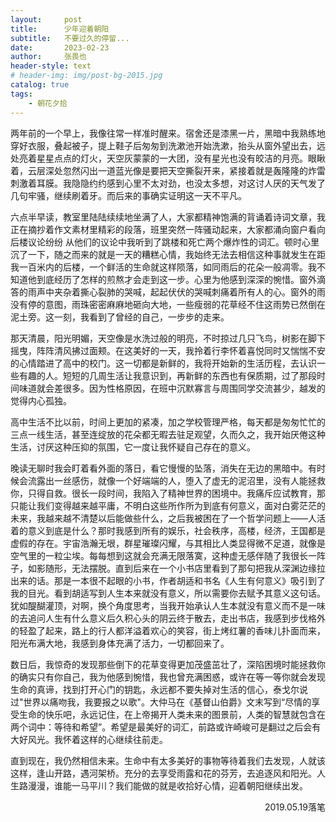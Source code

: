 ```yaml
---
layout:     post
title:      少年迎着朝阳
subtitle:   不要过久的停留...
date:       2023-02-23 
author:     张畏也
header-style: text
# header-img: img/post-bg-2015.jpg 
catalog: true
tags:
    - 朝花夕拾
---
```


两年前的一个早上，我像往常一样准时醒来。宿舍还是漆黑一片，黑暗中我熟练地穿好衣服，叠起被子，提上鞋子后匆匆到洗漱池开始洗漱，抬头从窗外望出去，远处亮着星星点点的灯火，天空灰蒙蒙的一大团，没有星光也没有皎洁的月亮。眼瞅着，云层深处忽然闪出一道蓝光像是要把天空撕裂开来，紧接着就是轰隆隆的炸雷刺激着耳膜。我隐隐约约感到心里不太对劲，也没太多想，对这讨人厌的天气发了几句牢骚，继续刷着牙。而后来的事确实证明这一天不平凡。

六点半早读，教室里陆陆续续地坐满了人，大家都精神饱满的背诵着诗词文章，我正在摘抄着作文素材里精彩的段落，班里突然一阵骚动起来，大家都涌向窗户看向后楼议论纷纷 从他们的议论中我听到了跳楼和死亡两个爆炸性的词汇。顿时心里沉了一下，随之而来的就是一天的糟糕心情，我始终无法去相信这种事就发生在距我一百米内的后楼，一个鲜活的生命就这样陨落，如同雨后的花朵一般凋零。我不知道他到底经历了怎样的煎熬才会走到这一步。心里为他感到深深的惋惜。窗外滴答的雨声中夹杂着撕心裂肺的哭喊，起起伏伏的哭喊刺痛着所有人的心。窗外的雨没有停的意图，雨珠密密麻麻地砸向大地，一些瘦弱的花草经不住这雨势已然倒在泥土旁。这一刻，我看到了曾经的自己，一步步的走来。

那天清晨，阳光明媚，天空像是水洗过般的明亮，不时掠过几只飞鸟，树影在脚下摇曳，阵阵清风拂过面颊。在这美好的一天，我拎着行李怀着喜悦同时又惴惴不安的心情踏进了高中的校门。这一切都是新鲜的，我将开始新的生活历程，去认识一些有趣的人。短短的几周生活让我意识到，再新鲜的东西也有保质期，过了那段时间味道就会差很多。因为性格原因，在班中沉默寡言与周围同学交流甚少，越发的觉得内心孤独。

高中生活不比以前，时间上更加的紧凑，加之学校管理严格，每天都是匆匆忙忙的三点一线生活，甚至连绽放的花朵都无暇去驻足观望，久而久之，我开始厌倦这种生活，讨厌这种压抑的氛围，它一度让我怀疑自己存在的意义。

晚读无聊时我会盯着看外面的落日，看它慢慢的坠落，消失在无边的黑暗中。有时候会流露出一丝感伤，就像一个好端端的人，堕入了虚无的泥沼里，没有人能拯救你，只得自救。很长一段时间，我陷入了精神世界的困境中。我痛斥应试教育，那只能让我们变得越来越平庸，不明白这些所作所为到底有何意义，面对白雾茫茫的未来，我越来越不清楚以后能做些什么，之后我被困在了一个哲学问题上——人活着的意义到底是什么？那时我感到所有的娱乐，社会秩序，高楼，经济，王国都是虚假的存在。宇宙浩瀚无垠，群星璀璨闪耀，与其相比人类显得微不足道，就像是空气里的一粒尘埃。每每想到这就会充满无限落寞，这种虚无感伴随了我很长一阵子，如影随形，无法摆脱。直到后来在一个小书店里看到了那句把我从深渊边缘拉出来的话。那是一本很不起眼的小书，作者胡适和书名《人生有何意义》吸引到了我的目光。看到胡适写到人生本来就没有意义，所以需要你去赋予其意义这句话。犹如醍醐灌顶，对啊，换个角度思考，当我开始承认人生本就没有意义而不是一味的去追问人生有什么意义后久积心头的阴云终于散去，走出书店，我感到步伐格外的轻盈了起来，路上的行人都洋溢着欢心的笑容，街上烤红薯的香味儿扑面而来，阳光布满大地，我感到身体充满了活力，一切都回来了。

数日后，我惊奇的发现那些倒下的花草变得更加茂盛茁壮了，深陷困境时能拯救你的确实只有你自己，我为他感到惋惜，我也曾充满困惑，或许在等一等你就会发现生命的真谛，找到打开心门的钥匙，永远都不要失掉对生活的信心，泰戈尔说过"世界以痛吻我，我要报之以歌"。大仲马在《基督山伯爵》文末写到“尽情的享受生命的快乐吧，永远记住，在上帝揭开人类未来的图景前，人类的智慧就包含在两个词中：等待和希望”。希望是最美好的词汇，前路或许崎峻可是翻过之后会有大好风光。我怀着这样的心继续往前走。

直到现在，我仍然相信未来。生命中有太多美好的事物等待着我们去发现，人就该这样，逢山开路，遇河架桥。充分的去享受雨露和花的芬芳，去追逐风和阳光。人生路漫漫，谁能一马平川？我们能做的就是收拾好心情，迎着朝阳继续出发。



<p align="right">2019.05.19落笔</p>